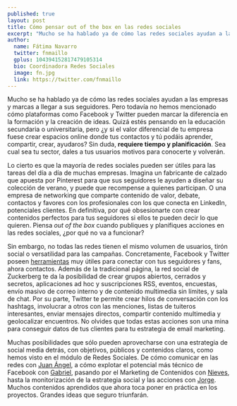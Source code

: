 ```yaml
---
published: true
layout: post
title: Cómo pensar out of the box en las redes sociales
excerpt: "Mucho se ha hablado ya de cómo las redes sociales ayudan a las empresas y marcas a llegar a sus seguidores. Pero todavía no hemos mencionado cómo plataformas como Facebook y Twitter pueden marcar la diferencia en la formación y la creación de ideas. Quizá estés pensando en la educación secundaria o universitaria, pero ¿y si el valor diferencial de tu empresa fuese crear espacios online donde tus contactos y tú podáis aprender, compartir, crear, ayudaros? Sin duda, requiere tiempo y planificación. Sea cual sea tu sector, dales a tus usuarios motivos para conocerte y volverán."
author:
  name: Fátima Navarro
  twitter: fnmaillo
  gplus: 104394152817479105314 
  bio: Coordinadora Redes Sociales
  image: fn.jpg
  link: https://twitter.com/fnmaillo
---
```

Mucho se ha hablado ya de cómo las redes sociales ayudan a las empresas y marcas a llegar a sus seguidores. Pero todavía no hemos mencionado cómo plataformas como Facebook y Twitter pueden marcar la diferencia en la formación y la creación de ideas. Quizá estés pensando en la educación secundaria o universitaria, pero ¿y si el valor diferencial de tu empresa fuese crear espacios online donde tus contactos y tú podáis aprender, compartir, crear, ayudaros? Sin duda, **requiere tiempo y planificación**. Sea cual sea tu sector, dales a tus usuarios motivos para conocerte y volverán.

Lo cierto es que la mayoría de redes sociales pueden ser útiles para las tareas del día a día de muchas empresas. Imagina un fabricante de calzado que apuesta por Pinterest para que sus seguidores le ayuden a diseñar su colección de verano, y puede que recompense a quienes participan. O una empresa de networking que comparte contenido de valor, debate, contactos y favores con los profesionales con los que conecta en LinkedIn, potenciales clientes. En definitiva, por qué obsesionarte con crear contenidos perfectos para tus seguidores si ellos te pueden decir lo que quieren. Piensa _out of the box_ cuando publiques y planifiques acciones en las redes sociales, ¿por qué no va a funcionar?

Sin embargo, no todas las redes tienen el mismo volumen de usuarios, tirón social o versatilidad para las campañas. Concretamente, Facebook y Twitter poseen [herramientas](http://www.educando.edu.do/articulos/docente/crea-una-clase-innovadora-y-divertida-con-las-redes-sociales-parte-1/) muy útiles para conectar con tus seguidores y fans, ahora contactos. Además de la tradicional página, la red social de Zuckerberg te da la posibilidad de crear grupos abiertos, cerrados y secretos, aplicaciones ad hoc y suscripciones RSS, eventos, encuestas, envío masivo de correo interno y de contenido multimedia sin límites, y sala de chat. Por su parte, Twitter te permite crear hilos de conversación con los hashtags, involucrar a otros con las menciones, listas de tuiteros interesantes, enviar mensajes directos, compartir contenido multimedia y geolocalizar encuentros. No olvides que todas estas acciones son una mina para conseguir datos de tus clientes para tu estrategia de email marketing.

Muchas posibilidades que sólo pueden aprovecharse con una estrategia de social media detrás, con objetivos, públicos y contenidos claros, como hemos visto en el módulo de Redes Sociales. De cómo comunicar en las redes con [Juan Ángel](http://twitter.com/jaconca), a cómo explotar el potencial más técnico de Facebook con [Gabriel](https://twitter.com/gabicuesta/), pasando por el Marketing de Contenidos con [Nieves](https://twitter.com/nievesmontero), hasta la monitorización de la estrategia social y las acciones con [Jorge](https://twitter.com/jbaron10). Muchos contenidos aprendidos que ahora toca poner en práctica en los proyectos. Grandes ideas que seguro triunfarán.


